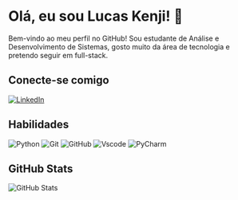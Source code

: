 # Olá, eu sou Lucas Kenji! 👋

Bem-vindo ao meu perfil no GitHub! Sou estudante de Análise e Desenvolvimento de Sistemas, gosto muito da área de tecnologia e pretendo seguir em full-stack.

## Conecte-se comigo
[![LinkedIn](https://img.shields.io/badge/-LinkedIn-000?style=for-the-badge&logo=linkedin&logoColor=AA42F7)](https://www.linkedin.com/in/lucaskenjihayashi)
## Habilidades
![Python](https://img.shields.io/badge/python-000?style=for-the-badge&logo=python&logoColor=AA42F7) ![Git](https://img.shields.io/badge/Git-000?style=for-the-badge&logo=git&logoColor=AA42F7) ![GitHub](https://img.shields.io/badge/GitHub-000?style=for-the-badge&logo=github&logoColor=AA42F7) ![Vscode](https://img.shields.io/badge/Vscode-000?style=for-the-badge&logo=visual-studio-code&logoColor=AA42F7) ![PyCharm](https://img.shields.io/badge/pycharm-000?style=for-the-badge&logo=pycharm&logoColor=AA42F7&color=black&labelColor=000)

## GitHub Stats
![GitHub Stats](https://github-readme-stats.vercel.app/api?username=lucaskenjih&theme=transparent&bg_color=000&border_color=AA42F7&show_icons=true&icon_color=AA42F7&title_color=AA42F7&text_color=FFF)
